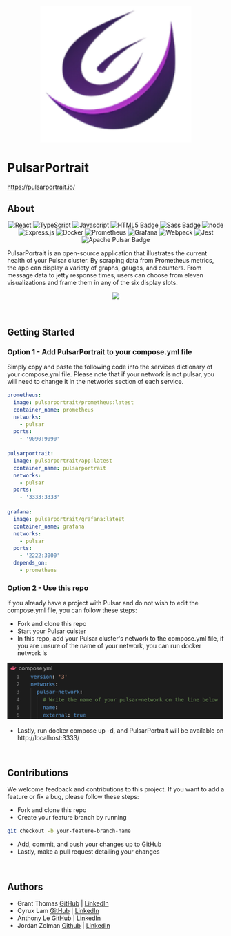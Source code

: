 <p align="center">
<img src="./client/assets/pulsarLogo.png" alt="logo" width="350"/>
</p>

# PulsarPortrait
https://pulsarportrait.io/

## About

<div align="center" width="100%">

![React](https://img.shields.io/badge/react-%2320232a.svg?style=for-the-badge&logo=react&logoColor=%2361DAFB)
![TypeScript](https://img.shields.io/badge/typescript-%23007ACC.svg?style=for-the-badge&logo=typescript&logoColor=white)
![Javascript](https://img.shields.io/badge/javascript-yellow?style=for-the-badge&logo=javascript)
![HTML5 Badge](https://img.shields.io/badge/HTML5-E34F26?logo=html5&logoColor=fff&style=for-the-badge)
![Sass Badge](https://img.shields.io/badge/Sass-C69?logo=sass&logoColor=fff&style=for-the-badge)
![node](https://img.shields.io/badge/nodejs-forestgreen?style=for-the-badge&logo=nodedotjs&logoColor=black)
![Express.js](https://img.shields.io/badge/express.js-%23404d59.svg?style=for-the-badge&logo=express&logoColor=%2361DAFB)
![Docker](https://img.shields.io/badge/docker-%230db7ed.svg?style=for-the-badge&logo=docker&logoColor=white)
![Prometheus](https://img.shields.io/badge/Prometheus-E6522C?style=for-the-badge&logo=Prometheus&logoColor=white)
![Grafana](https://img.shields.io/badge/grafana-%23F46800.svg?style=for-the-badge&logo=grafana&logoColor=white)
![Webpack](https://img.shields.io/badge/webpack-%238DD6F9.svg?style=for-the-badge&logo=webpack&logoColor=black)
![Jest](https://img.shields.io/badge/-jest-%23C21325?style=for-the-badge&logo=jest&logoColor=white)
![Apache Pulsar Badge](https://img.shields.io/badge/Apache%20Pulsar-188FFF?logo=apachepulsar&logoColor=fff&style=for-the-badge)

</div>

PulsarPortrait is an open-source application that illustrates the current health of your Pulsar cluster. By scraping data from Prometheus metrics, the app can display a variety of graphs, gauges, and counters. From message data to jetty response times, users can choose from eleven visualizations and frame them in any of the six display slots.

<p align="center">
<img src="./client/assets/ppdemogif.gif"/>
</p>

<br>

## Getting Started

### Option 1 - Add PulsarPortrait to your compose.yml file

Simply copy and paste the following code into the services dictionary of your compose.yml file. Please note that if your network is not pulsar, you will need to change it in the networks section of each service.

```yml
prometheus:
  image: pulsarportrait/prometheus:latest
  container_name: prometheus
  networks:
    - pulsar
  ports:
    - '9090:9090'

pulsarportrait:
  image: pulsarportrait/app:latest
  container_name: pulsarportrait
  networks:
    - pulsar
  ports:
    - '3333:3333'

grafana:
  image: pulsarportrait/grafana:latest
  container_name: grafana
  networks:
    - pulsar
  ports:
    - '2222:3000'
  depends_on:
    - prometheus
```

### Option 2 - Use this repo

if you already have a project with Pulsar and do not wish to edit the compose.yml file, you can follow these steps:

- Fork and clone this repo
- Start your Pulsar culster
- In this repo, add your Pulsar cluster's network to the compose.yml file, if you are unsure of the name of your network, you can run docker network ls

<img src="./client/assets/networkScreenshot.png" alt="logo" width="500"/>

- Lastly, run docker compose up -d, and PulsarPortrait will be available on http://localhost:3333/

<br>

## Contributions
We welcome feedback and contributions to this project. If you want to add a feature or fix a bug, please follow these steps:
- Fork and clone this repo
- Create your feature branch by running
```zsh
git checkout -b your-feature-branch-name
```
- Add, commit, and push your changes up to GitHub
- Lastly, make a pull request detailing your changes

<br>

## Authors

- Grant Thomas [GitHub](https://github.com/GrantCT) | [LinkedIn](https://www.linkedin.com/in/grantcthomas/)
- Cyrux Lam [GitHub](https://github.com/cyduckk) | [LinkedIn](https://www.linkedin.com/in/cyrux-lam/)
- Anthony Le [GitHub](https://github.com/anthonyle910) | [LinkedIn](https://www.linkedin.com/in/anthony-le-616b4b101/)
- Jordan Zolman [Github](https://github.com/PrincePuggo) | [LinkedIn](https://www.linkedin.com/in/jordanzolman)
